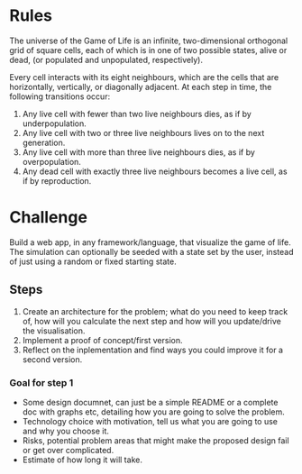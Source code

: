 # Rules
The universe of the Game of Life is an infinite, two-dimensional orthogonal grid of square cells, each of which is in one of two possible states, alive or dead, (or populated and unpopulated, respectively).

Every cell interacts with its eight neighbours, which are the cells that are horizontally, vertically, or diagonally adjacent. At each step in time, the following transitions occur:

1. Any live cell with fewer than two live neighbours dies, as if by underpopulation.
2. Any live cell with two or three live neighbours lives on to the next generation.
3. Any live cell with more than three live neighbours dies, as if by overpopulation.
4. Any dead cell with exactly three live neighbours becomes a live cell, as if by reproduction.

# Challenge
Build a web app, in any framework/language, that visualize the game of life. The simulation can optionally be seeded with a state set by the user, instead of just using a random or fixed starting state.

## Steps
1. Create an architecture for the problem; what do you need to keep track of, how will you calculate the next step and how will you update/drive the visualisation.
2. Implement a proof of concept/first version.
3. Reflect on the inplementation and find ways you could improve it for a second version.

### Goal for step 1
* Some design documnet, can just be a simple README or a complete doc with graphs etc, detailing how you are going to solve the problem.
* Technology choice with motivation, tell us what you are going to use and why you choose it.
* Risks, potential problem areas that might make the proposed design fail or get over complicated.
* Estimate of how long it will take.
